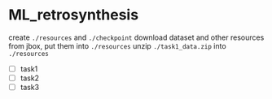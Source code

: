 # ML_retrosynthesis
create `./resources` and `./checkpoint`
download dataset and other resources from jbox, put them into `./resources` 
unzip `./task1_data.zip` into `./resources`
- [ ] task1
- [ ] task2
- [ ] task3
